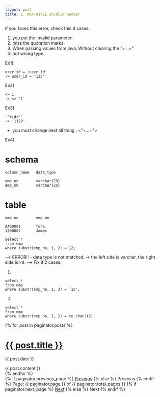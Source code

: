 ```yaml
---
layout: post
title: 1. ORA-01722 invalid number
---
```



if you faces this error, check this 4 cases.

1. you put the invalid parameter.
2. miss the quotation marks.
3. When passing values from java, Without clearing the "+...+"
4. put wrong type.



Ex1) 
```
user_id = 'user_id'
-> user_id = '123'
```

Ex2) 
```
<> 1
-> <> '1'
```

Ex3) 
```
'"+id+"'
-> '1122'
```
* you must change next all thing : <"+...+">

Ex4) 

# schema
```
column_name   data_type

emp_no        varchar(20)
emp_nm        varchar(20)
```

# table
```
emp_no        emp_nm

AA00001       Tora
1200002       James
```

```
select *
from emp
where substr(emp_no, 1, 2) = 12;
```
--> ERROR!! - data type is not matched. -> the left side is varchar, the right side is int.
--> Fix it 2 cases.

1)
```
select *
from emp
where substr(emp_no, 1, 2) = ’12';
```

2)
```
select *
from emp
where substr(emp_no, 1, 2) = to_char(12);
```

<!-- This loops through the paginated posts -->
{% for post in paginator.posts %}
  <h1><a href="{{ post.url }}">{{ post.title }}</a></h1>
  <p class="author">
    <span class="date">{{ post.date }}</span>
  </p>
  <div class="content">
    {{ post.content }}
  </div>
{% endfor %}

<!-- Pagination links -->
<div class="pagination">
  {% if paginator.previous_page %}
    <a href="{{ paginator.previous_page_path }}" class="previous">Previous</a>
  {% else %}
    <span class="previous">Previous</span>
  {% endif %}
  <span class="page_number ">Page: {{ paginator.page }} of {{ paginator.total_pages }}</span>
  {% if paginator.next_page %}
    <a href="{{ paginator.next_page_path }}" class="next">Next</a>
  {% else %}
    <span class="next ">Next</span>
  {% endif %}
</div>
